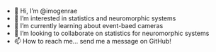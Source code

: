- 👋 Hi, I’m @imogenrae
- 👀 I’m interested in statistics and neuromorphic systems
- 🌱 I’m currently learning about event-baed cameras
- 💞️ I’m looking to collaborate on statistics for neuromorphic systems
- 📫 How to reach me... send me a message on GitHub!

<!---
imogenrae/imogenrae is a ✨ special ✨ repository because its `README.md` (this file) appears on your GitHub profile.
You can click the Preview link to take a look at your changes.
--->
